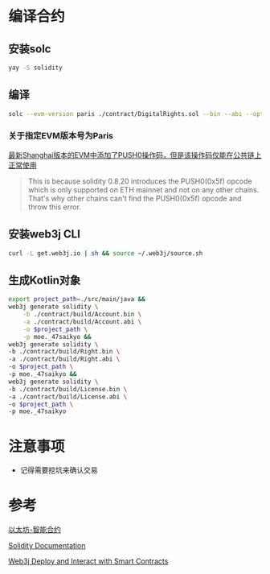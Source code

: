 # 编译合约
## 安装solc
```bash
yay -S solidity
```

## 编译
```bash
solc --evm-version paris ./contract/DigitalRights.sol --bin --abi --optimize -o ./contract/build
```
### 关于指定EVM版本号为Paris
[最新Shanghai版本的EVM中添加了PUSH0操作码，但是该操作码仅能在公共链上正常使用](https://forum.openzeppelin.com/t/unable-to-deploy-from-remix-invalid-opcode-push0/38054/3)
> This is because solidity 0.8.20 introduces the PUSH0(0x5f) opcode which is only supported on ETH mainnet and not on any other chains. That's why other chains can't find the PUSH0(0x5f) opcode and throw this error.

## 安装web3j CLI
```bash
curl -L get.web3j.io | sh && source ~/.web3j/source.sh
```

## 生成Kotlin对象
```bash
export project_path=./src/main/java &&
web3j generate solidity \
    -b ./contract/build/Account.bin \
    -a ./contract/build/Account.abi \
    -o $project_path \
    -p moe._47saikyo &&
web3j generate solidity \
-b ./contract/build/Right.bin \
-a ./contract/build/Right.abi \
-o $project_path \
-p moe._47saikyo &&
web3j generate solidity \
-b ./contract/build/License.bin \
-a ./contract/build/License.abi \
-o $project_path \
-p moe._47saikyo
```

# 注意事项
- 记得需要挖坑来确认交易

# 参考
[以太坊-智能合约](https://ethereum.org/zh/developers/docs/smart-contracts/)

[Solidity Documentation](https://docs.soliditylang.org/en/latest/)

[Web3j Deploy and Interact with Smart Contracts](https://docs.web3j.io/4.11.0/getting_started/deploy_interact_smart_contracts/)